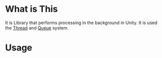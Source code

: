 # What is This
It is Library that performs processing in the background in Unity.
It is used the [Thread](https://en.wikipedia.org/wiki/Thread_(computing), "Thread") and [Queue](https://en.wikipedia.org/wiki/Queue_(abstract_data_type) "Queue") system.

# Usage
